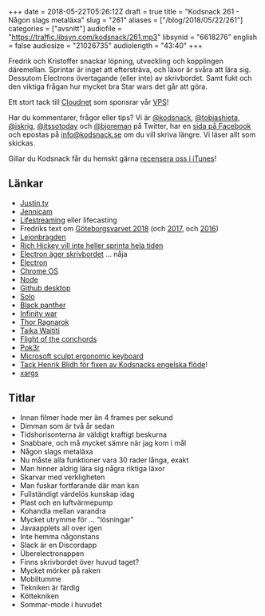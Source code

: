 +++
date = 2018-05-22T05:26:12Z
draft = true
title = "Kodsnack 261 - Någon slags metaläxa"
slug = "261"
aliases = ["/blog/2018/05/22/261"]
categories = ["avsnitt"]
audiofile = "https://traffic.libsyn.com/kodsnack/261.mp3"
libsynid = "6618276"
english = false
audiosize = "21026735"
audiolength = "43:40"
+++

Fredrik och Kristoffer snackar löpning, utveckling och kopplingen däremellan. Sprintar är inget att eftersträva, och läxor är svåra att lära sig. Dessutom Electrons övertagande (eller inte) av skrivbordet. Samt fukt och den viktiga frågan hur mycket bra Star wars det går att göra.

Ett stort tack till [Cloudnet](http://www.cloudnet.se) som sponsrar vår [VPS](http://en.wikipedia.org/wiki/Virtual_private_server)!

Har du kommentarer, frågor eller tips? Vi är [@kodsnack](https://www.twitter.com/kodsnack), [@tobiashieta](https://www.twitter.com/tobiashieta), [@iskrig](https://www.twitter.com/iskrig), [@itssotoday](https://twitter.com/itssotoday) och [@bjoreman](https://www.twitter.com/bjoreman) på Twitter, har en [sida på Facebook](https://www.facebook.com/kodsnack) och epostas på [info@kodsnack.se](mailto:info@kodsnack.se) om du vill skriva längre. Vi läser allt som skickas.

Gillar du Kodsnack får du hemskt gärna [recensera oss i iTunes](http://itunes.apple.com/se/podcast/kodsnack/id561631498?l=en)!

## Länkar ##
* [Justin.tv](https://en.wikipedia.org/wiki/Justin.tv)
* [Jennicam](https://en.wikipedia.org/wiki/Jennifer_Ringley)
* [Lifestreaming](https://en.wikipedia.org/wiki/Lifecasting_%28video_stream%29) eller lifecasting
* Fredriks text om [Göteborgsvarvet 2018](https://bjoreman.com/thoughts/varvet2018.html) (och [2017](https://bjoreman.com/thoughts/varvet2017.html), och [2016](https://bjoreman.com/thoughts/varvet2016.html))
* [Lejonbragden](http://bjoreman.com/thoughts/bragden2015.html)
* [Rich Hickey vill inte heller sprinta hela tiden](https://www.youtube.com/watch?v=34_L7t7fD_U)
* [Electron äger skrivbordet](https://www.theverge.com/circuitbreaker/2018/5/16/17361696/chrome-os-electron-desktop-applications-apple-microsoft-google) … nåja
* [Electron](https://electronjs.org/)
* [Chrome OS](https://en.wikipedia.org/wiki/Chrome_OS)
* [Node](https://en.wikipedia.org/wiki/Node.js)
* [Github desktop](https://desktop.github.com/)
* [Solo](https://en.wikipedia.org/wiki/Solo:_A_Star_Wars_Story)
* [Black panther](https://en.wikipedia.org/wiki/Black_Panther_%28film%29)
* [Infinity war](https://en.wikipedia.org/wiki/Avengers:_Infinity_War)
* [Thor Ragnarok](https://en.wikipedia.org/wiki/Thor:_Ragnarok)
* [Taika Waititi](https://en.wikipedia.org/wiki/Taika_Waititi)
* [Flight of the conchords](https://en.wikipedia.org/wiki/Flight_of_the_Conchords)
* [Pok3r](https://bjoreman.com/thoughts/pok3r.html)
* [Microsoft sculpt ergonomic keyboard](https://www.microsoft.com/accessories/sv-se/products/keyboards/sculpt-ergonomic-desktop/l5v-00009)
* [Tack Henrik Blidh för fixen av Kodsnacks engelska flöde](https://github.com/kodsnack/site/pull/19)!
* [xargs](https://en.wikipedia.org/wiki/Xargs)

## Titlar ##
* Innan filmer hade mer än 4 frames per sekund
* Dimman som är två år sedan
* Tidshorisonterna är väldigt kraftigt beskurna
* Snabbare, och må mycket sämre när jag kom i mål
* Någon slags metaläxa
* Nu måste alla funktioner vara 30 rader långa, exakt
* Man hinner aldrig lära sig några riktiga läxor
* Skarvar med verkligheten
* Man fuskar fortfarande där man kan
* Fullständigt värdelös kunskap idag
* Plast och en luftvärmepump
* Kohandla mellan varandra
* Mycket utrymme för … "lösningar"
* Javaapplets all over igen
* Inte hemma någonstans
* Slack är en Discordapp
* Überelectronappen
* Finns skrivbordet över huvud taget?
* Mycket mörker på raken
* Mobiltumme
* Tekniken är färdig
* Köttekniken
* Sommar-mode i huvudet